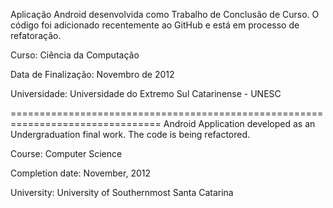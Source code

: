 Aplicação Android desenvolvida como Trabalho de Conclusão de Curso. O código foi adicionado recentemente ao GitHub e está em processo de refatoração.

Curso: Ciência da Computação

Data de Finalização: Novembro de 2012

Universidade: Universidade do Extremo Sul Catarinense - UNESC

================================================================================
Android Application developed as an Undergraduation final work. The code is being refactored.

Course: Computer Science

Completion date: November, 2012

University: University of Southernmost Santa Catarina
